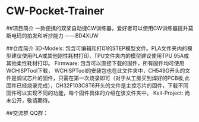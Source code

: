 # CW-Pocket-Trainer
##项目简介
一款便携的双桨自动键CW训练器，爱好者可以使用CW训练器提升莫斯电码的拍发和听抄能力  ——BD4XUW

##仓库简介
  3D-Models: 包含可编辑和打印的STEP模型文件。PLA文件夹内的模型建议使用PLA或其他刚性耗材打印，TPU文件夹内的模型建议使用TPU 95A或其他柔性耗材打印。
  Firmware: 包含可以直接下载的固件，所有固件均可使用WCHISPTool下载， WCHISPTool的安装包也在此文件夹中，CH549G开头的文件是调试芯片的固件，只需在第一次烧录即可（对于从工房买到焊好的PCB板,此固件已经烧录完成），CH32F103C8T6开头的文件是主控芯片的固件，下载不同固件可以实现不同的功能，每个固件具体的介绍在该文件夹中。
  Keil-Project: 尚未公开，敬请期待。

##交流群
QQ群：
